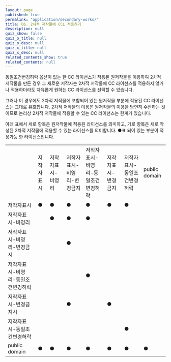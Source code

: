 ```yaml
---
layout: page
published: true
permalink: "application/secondary-works/"
title: 06. 2차적 저작물에 CCL 적용하기
description: null
quiz_show: false
quiz_o_title: null
quiz_o_desc: null
quiz_x_title: null
quiz_x_desc: null
related_contents_show: true
related_contents: null
---
```




동일조건변경허락 옵션이 없는 한 CC 라이선스가 적용된 원저작물을 이용하여 2차적 저작물을 만든 경우 그 새로운 저작자는 2차적 저작물에 CC 라이선스를 적용하지 않거나 적용하더라도 자유롭게 원하는 CC 라이선스를 선택할 수 있습니다. 

그러나 이 경우에도 2차적 저작물에 포함되어 있는 원저작물 부분에 적용된 CC 라이선스는 그대로 유효합니다. 2차적 저작물의 이용은 원저작물의 이용을 당연히 수반하는 것이므로 논리상 2차적 저작물에 적용할 수 있는 CC 라이선스는 한계가 있습니다. 

아래 표에서 세로 항목은 원저작물에 적용된 라이선스를 의미하고, 가로 항목은 새로 작성된 2차적 저작물에 적용할 수 있는 라이선스를 의미합니다. ●표 되어 있는 부분이 적용가능 한 라이선스입니다.


<div class="table-responsive">
<table class="table table-borderd">
    <tbody>
        <tr>
            <td>&nbsp;</td>
            <td>저작자표시</td>
            <td>저작자표시-비영리</td>
            <td>저작자표시-비영리-변경금지</td>
            <td>저작자표시-비영리-동일조건변경허락</td>
            <td>저작자표시-변경금지</td>
            <td>저작자표시-동일조건변경허락</td>
            <td>public domain</td>
        </tr>
        <tr>
            <td>저작자표시</td>
            <td>●</td>
            <td>●</td>
            <td>●</td>
            <td>●</td>
            <td>●</td>
            <td>●</td>
            <td>&nbsp;</td>
        </tr>
        <tr>
            <td>저작자표시-비영리</td>
            <td>&nbsp;</td>
            <td>●</td>
            <td>●</td>
            <td>●</td>
            <td>&nbsp;</td>
            <td>&nbsp;</td>
            <td>&nbsp;</td>
        </tr>
        <tr>
            <td>저작자표시-비영리-변경금지</td>
            <td>&nbsp;</td>
            <td>&nbsp;</td>
            <td>●</td>
            <td>&nbsp;</td>
            <td>&nbsp;</td>
            <td>&nbsp;</td>
            <td>&nbsp;</td>
        </tr>
        <tr>
            <td>저작자표시-비영리-동일조건변경허락</td>
            <td>&nbsp;</td>
            <td>&nbsp;</td>
            <td>&nbsp;</td>
            <td>●</td>
            <td>&nbsp;</td>
            <td>&nbsp;</td>
            <td>&nbsp;</td>
        </tr>
        <tr>
            <td>저작자표시-변경금지시</td>
            <td>&nbsp;</td>
            <td>&nbsp;</td>
            <td>●</td>
            <td>&nbsp;</td>
            <td>●</td>
            <td>&nbsp;</td>
            <td>&nbsp;</td>
        </tr>
        <tr>
            <td>저작자표시-동일조건변경허락</td>
            <td>&nbsp;</td>
            <td>&nbsp;</td>
            <td>&nbsp;</td>
            <td>&nbsp;</td>
            <td>&nbsp;</td>
            <td>●</td>
            <td>&nbsp;</td>
        </tr>
        <tr>
            <td>public domain</td>
            <td>●</td>
            <td>●</td>
            <td>●</td>
            <td>●</td>
            <td>●</td>
            <td>●</td>
            <td>●<br></td>
        </tr>
    </tbody>
</table>
</div>
